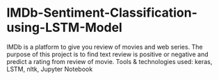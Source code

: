 # IMDb-Sentiment-Classification-using-LSTM-Model
IMDb is a platform to give you review of movies and web series. The purpose of this project is to find text review is positive or negative and predict a rating from review of movie.
Tools & technologies used: keras, LSTM, nltk, Jupyter Notebook
